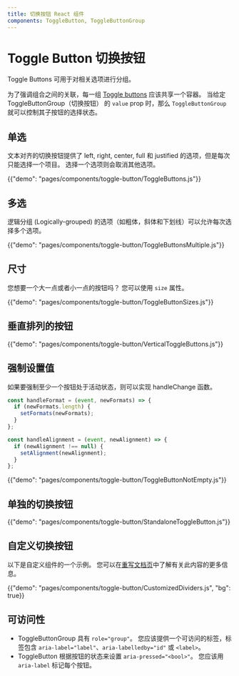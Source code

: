 ```yaml
---
title: 切换按钮 React 组件
components: ToggleButton, ToggleButtonGroup
---
```


# Toggle Button 切换按钮

<p class="description">Toggle Buttons 可用于对相关选项进行分组。</p>

为了强调组合之间的关联，每一组 [Toggle buttons](https://material.io/components/buttons#toggle-button) 应该共享一个容器。 当给定 ToggleButtonGroup（切换按钮） 的 `value` prop 时，那么 `ToggleButtonGroup` 就可以控制其子按钮的选择状态。

## 单选

文本对齐的切换按钮提供了 left, right, center, full 和 justified 的选项，但是每次只能选择一个项目。 选择一个选项则会取消其他选项。

{{"demo": "pages/components/toggle-button/ToggleButtons.js"}}

## 多选

逻辑分组 (Logically-grouped) 的选项（如粗体，斜体和下划线）可以允许每次选择多个选项。

{{"demo": "pages/components/toggle-button/ToggleButtonsMultiple.js"}}

## 尺寸

您想要一个大一点或者小一点的按钮吗？ 您可以使用 `size` 属性。

{{"demo": "pages/components/toggle-button/ToggleButtonSizes.js"}}

## 垂直排列的按钮

{{"demo": "pages/components/toggle-button/VerticalToggleButtons.js"}}

## 强制设置值

如果要强制至少一个按钮处于活动状态，则可以实现 handleChange 函数。

```jsx
const handleFormat = (event, newFormats) => {
  if (newFormats.length) {
    setFormats(newFormats);
  }
};

const handleAlignment = (event, newAlignment) => {
  if (newAlignment !== null) {
    setAlignment(newAlignment);
  }
};
```

{{"demo": "pages/components/toggle-button/ToggleButtonNotEmpty.js"}}

## 单独的切换按钮

{{"demo": "pages/components/toggle-button/StandaloneToggleButton.js"}}

## 自定义切换按钮

以下是自定义组件的一个示例。 您可以在[重写文档页](/customization/components/)中了解有关此内容的更多信息。

{{"demo": "pages/components/toggle-button/CustomizedDividers.js", "bg": true}}

## 可访问性

- ToggleButtonGroup 具有 `role="group"`。 您应该提供一个可访问的标签，标签包含 `aria-label="label"`、`aria-labelledby="id"` 或 `<label>`。
- ToggleButton 根据按钮的状态来设置 `aria-pressed="<bool>"`。 您应该用 `aria-label` 标记每个按钮。